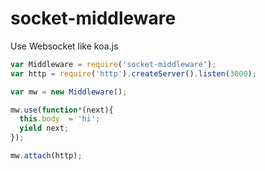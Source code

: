 # socket-middleware
Use Websocket like koa.js


```js
var Middleware = require('socket-middleware');
var http = require('http').createServer().listen(3000);

var mw = new Middleware();

mw.use(function*(next){
  this.body  = 'hi';
  yield next;
});

mw.attach(http);
```
